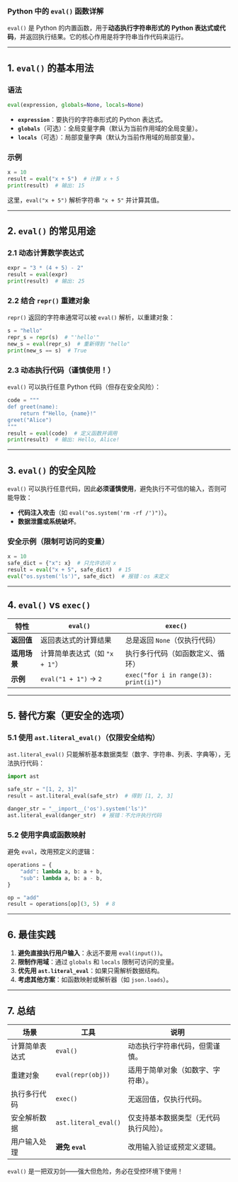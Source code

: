 ### **Python 中的 `eval()` 函数详解**
`eval()` 是 Python 的内置函数，用于**动态执行字符串形式的 Python 表达式或代码**，并返回执行结果。它的核心作用是将字符串当作代码来运行。

---

## **1. `eval()` 的基本用法**
### **语法**
```python
eval(expression, globals=None, locals=None)
```
- **`expression`**：要执行的字符串形式的 Python 表达式。
- **`globals`**（可选）：全局变量字典（默认为当前作用域的全局变量）。
- **`locals`**（可选）：局部变量字典（默认为当前作用域的局部变量）。

### **示例**
```python
x = 10
result = eval("x + 5")  # 计算 x + 5
print(result)  # 输出: 15
```
这里，`eval("x + 5")` 解析字符串 `"x + 5"` 并计算其值。

---

## **2. `eval()` 的常见用途**
### **2.1 动态计算数学表达式**
```python
expr = "3 * (4 + 5) - 2"
result = eval(expr)
print(result)  # 输出: 25
```

### **2.2 结合 `repr()` 重建对象**
`repr()` 返回的字符串通常可以被 `eval()` 解析，以重建对象：
```python
s = "hello"
repr_s = repr(s)  # "'hello'"
new_s = eval(repr_s)  # 重新得到 "hello"
print(new_s == s)  # True
```

### **2.3 动态执行代码（谨慎使用！）**
`eval()` 可以执行任意 Python 代码（但存在安全风险）：
```python
code = """
def greet(name):
    return f"Hello, {name}!"
greet("Alice")
"""
result = eval(code)  # 定义函数并调用
print(result)  # 输出: Hello, Alice!
```

---

## **3. `eval()` 的安全风险**
`eval()` 可以执行任意代码，因此**必须谨慎使用**，避免执行不可信的输入，否则可能导致：
- **代码注入攻击**（如 `eval("os.system('rm -rf /')")`）。
- **数据泄露或系统破坏**。

### **安全示例（限制可访问的变量）**
```python
x = 10
safe_dict = {"x": x}  # 只允许访问 x
result = eval("x + 5", safe_dict)  # 15
eval("os.system('ls')", safe_dict)  # 报错：os 未定义
```

---

## **4. `eval()` vs `exec()`**
| 特性          | `eval()`                          | `exec()`                          |
|--------------|----------------------------------|----------------------------------|
| **返回值**   | 返回表达式的计算结果              | 总是返回 `None`（仅执行代码）      |
| **适用场景** | 计算简单表达式（如 `"x + 1"`）    | 执行多行代码（如函数定义、循环）    |
| **示例**     | `eval("1 + 1")` → `2`            | `exec("for i in range(3): print(i)")` |

---

## **5. 替代方案（更安全的选项）**
### **5.1 使用 `ast.literal_eval()`（仅限安全结构）**
`ast.literal_eval()` 只能解析基本数据类型（数字、字符串、列表、字典等），无法执行代码：
```python
import ast

safe_str = "[1, 2, 3]"
result = ast.literal_eval(safe_str)  # 得到 [1, 2, 3]

danger_str = "__import__('os').system('ls')"
ast.literal_eval(danger_str)  # 报错：不允许执行代码
```

### **5.2 使用字典或函数映射**
避免 `eval`，改用预定义的逻辑：
```python
operations = {
    "add": lambda a, b: a + b,
    "sub": lambda a, b: a - b,
}

op = "add"
result = operations[op](3, 5)  # 8
```

---

## **6. 最佳实践**
1. **避免直接执行用户输入**：永远不要用 `eval(input())`。
2. **限制作用域**：通过 `globals` 和 `locals` 限制可访问的变量。
3. **优先用 `ast.literal_eval`**：如果只需解析数据结构。
4. **考虑其他方案**：如函数映射或解析器（如 `json.loads`）。

---

## **7. 总结**
| **场景**               | **工具**          | **说明**                                                                 |
|------------------------|------------------|--------------------------------------------------------------------------|
| 计算简单表达式         | `eval()`         | 动态执行字符串代码，但需谨慎。                                           |
| 重建对象               | `eval(repr(obj))`| 适用于简单对象（如数字、字符串）。                                       |
| 执行多行代码           | `exec()`         | 无返回值，仅执行代码。                                                   |
| 安全解析数据           | `ast.literal_eval()` | 仅支持基本数据类型（无代码执行风险）。                                 |
| 用户输入处理           | **避免 `eval`**  | 改用输入验证或预定义逻辑。                                               |

`eval()` 是一把双刃剑——强大但危险，务必在受控环境下使用！